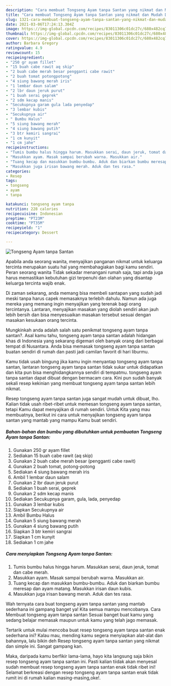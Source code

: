```yaml
---
description: "Cara membuat Tongseng Ayam tanpa Santan yang nikmat dan Mudah Dibuat"
title: "Cara membuat Tongseng Ayam tanpa Santan yang nikmat dan Mudah Dibuat"
slug: 1321-cara-membuat-tongseng-ayam-tanpa-santan-yang-nikmat-dan-mudah-dibuat
date: 2021-03-06T17:24:13.304Z
image: https://img-global.cpcdn.com/recipes/83011306c01dc27c/680x482cq70/tongseng-ayam-tanpa-santan-foto-resep-utama.jpg
thumbnail: https://img-global.cpcdn.com/recipes/83011306c01dc27c/680x482cq70/tongseng-ayam-tanpa-santan-foto-resep-utama.jpg
cover: https://img-global.cpcdn.com/recipes/83011306c01dc27c/680x482cq70/tongseng-ayam-tanpa-santan-foto-resep-utama.jpg
author: Barbara Gregory
ratingvalue: 4.9
reviewcount: 15
recipeingredient:
- "250 gr ayam fillet"
- "15 buah cabe rawit aq skip"
- "2 buah cabe merah besar pengganti cabe rawit"
- "2 buah tomat potongpotong"
- "4 siung bawang merah iris"
- "1 lembar daun salam"
- "2 lbr daun jeruk purut"
- "1 buah serai geprek"
- "2 sdm kecap manis"
- "Secukupnya garam gula lada penyedap"
- "3 lembar kubis"
- "Secukupnya air"
- " Bumbu Halus"
- "5 siung bawang merah"
- "4 siung bawang putih"
- "3 btr kemiri sangrai"
- "1 cm kunyit"
- "1 cm jahe"
recipeinstructions:
- "Tumis bumbu halus hingga harum. Masukkan serai, daun jeruk, tomat dan cabe merah."
- "Masukkan ayam. Masak sampai berubah warna. Masukkan air."
- "Tuang kecap dan masukkan bumbu-bumbu. Aduk dan biarkan bumbu meresap dan ayam matang. Masukkan irisan daun kubis."
- "Masukkan juga irisan bawang merah. Aduk dan tes rasa."
categories:
- Resep
tags:
- tongseng
- ayam
- tanpa

katakunci: tongseng ayam tanpa 
nutrition: 228 calories
recipecuisine: Indonesian
preptime: "PT23M"
cooktime: "PT35M"
recipeyield: "1"
recipecategory: Dessert

---
```



![Tongseng Ayam tanpa Santan](https://img-global.cpcdn.com/recipes/83011306c01dc27c/680x482cq70/tongseng-ayam-tanpa-santan-foto-resep-utama.jpg)

Apabila anda seorang wanita, menyajikan panganan nikmat untuk keluarga tercinta merupakan suatu hal yang membahagiakan bagi kamu sendiri. Peran seorang  wanita Tidak sekadar menangani rumah saja, tapi anda juga harus memastikan kebutuhan gizi terpenuhi dan olahan yang disantap keluarga tercinta wajib enak.

Di zaman  sekarang, anda memang bisa membeli santapan yang sudah jadi meski tanpa harus capek memasaknya terlebih dahulu. Namun ada juga mereka yang memang ingin menyajikan yang terenak bagi orang tercintanya. Lantaran, menyajikan masakan yang diolah sendiri akan jauh lebih bersih dan bisa menyesuaikan masakan tersebut sesuai dengan masakan kesukaan orang tercinta. 



Mungkinkah anda adalah salah satu penikmat tongseng ayam tanpa santan?. Asal kamu tahu, tongseng ayam tanpa santan adalah hidangan khas di Indonesia yang sekarang digemari oleh banyak orang dari berbagai tempat di Nusantara. Anda bisa memasak tongseng ayam tanpa santan buatan sendiri di rumah dan pasti jadi camilan favorit di hari liburmu.

Kamu tidak usah bingung jika kamu ingin menyantap tongseng ayam tanpa santan, lantaran tongseng ayam tanpa santan tidak sukar untuk didapatkan dan kita pun bisa menghidangkannya sendiri di tempatmu. tongseng ayam tanpa santan dapat dibuat dengan bermacam cara. Kini pun sudah banyak sekali resep kekinian yang membuat tongseng ayam tanpa santan lebih nikmat.

Resep tongseng ayam tanpa santan juga sangat mudah untuk dibuat, lho. Kalian tidak usah ribet-ribet untuk memesan tongseng ayam tanpa santan, tetapi Kamu dapat menyajikan di rumah sendiri. Untuk Kita yang mau membuatnya, berikut ini cara untuk menyajikan tongseng ayam tanpa santan yang mantab yang mampu Kamu buat sendiri.

<!--inarticleads1-->

##### Bahan-bahan dan bumbu yang dibutuhkan untuk pembuatan Tongseng Ayam tanpa Santan:

1. Gunakan 250 gr ayam fillet
1. Sediakan 15 buah cabe rawit (aq skip)
1. Gunakan 2 buah cabe merah besar (pengganti cabe rawit)
1. Gunakan 2 buah tomat, potong-potong
1. Sediakan 4 siung bawang merah iris
1. Ambil 1 lembar daun salam
1. Gunakan 2 lbr daun jeruk purut
1. Sediakan 1 buah serai, geprek
1. Gunakan 2 sdm kecap manis
1. Sediakan Secukupnya garam, gula, lada, penyedap
1. Gunakan 3 lembar kubis
1. Siapkan Secukupnya air
1. Ambil  Bumbu Halus
1. Gunakan 5 siung bawang merah
1. Gunakan 4 siung bawang putih
1. Siapkan 3 btr kemiri sangrai
1. Siapkan 1 cm kunyit
1. Sediakan 1 cm jahe




<!--inarticleads2-->

##### Cara menyiapkan Tongseng Ayam tanpa Santan:

1. Tumis bumbu halus hingga harum. Masukkan serai, daun jeruk, tomat dan cabe merah.
1. Masukkan ayam. Masak sampai berubah warna. Masukkan air.
1. Tuang kecap dan masukkan bumbu-bumbu. Aduk dan biarkan bumbu meresap dan ayam matang. Masukkan irisan daun kubis.
1. Masukkan juga irisan bawang merah. Aduk dan tes rasa.




Wah ternyata cara buat tongseng ayam tanpa santan yang mantab sederhana ini gampang banget ya! Kita semua mampu mencobanya. Cara Membuat tongseng ayam tanpa santan Sesuai banget buat kamu yang sedang belajar memasak maupun untuk kamu yang telah jago memasak.

Tertarik untuk mulai mencoba buat resep tongseng ayam tanpa santan enak sederhana ini? Kalau mau, mending kamu segera menyiapkan alat-alat dan bahannya, lalu bikin deh Resep tongseng ayam tanpa santan yang nikmat dan simple ini. Sangat gampang kan. 

Maka, daripada kamu berfikir lama-lama, hayo kita langsung saja bikin resep tongseng ayam tanpa santan ini. Pasti kalian tiidak akan menyesal sudah membuat resep tongseng ayam tanpa santan enak tidak ribet ini! Selamat berkreasi dengan resep tongseng ayam tanpa santan enak tidak rumit ini di rumah kalian masing-masing,oke!.

